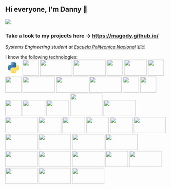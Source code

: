 ## Hi everyone, I'm Danny 👋


![](https://visitor-badge.glitch.me/badge?page_id=magody.magody)
<br />

### Take a look to my projects here -> https://magody.github.io/

*Systems Engineering student at [Escuela Politécnica Nacional](https://www.epn.edu.ec)* 🇪🇨

I know the following technologies:
<br />
<img width="50" height="50" src="https://raw.githubusercontent.com/github/explore/80688e429a7d4ef2fca1e82350fe8e3517d3494d/topics/python/python.png">
<img width="50" height="50" src="https://upload.wikimedia.org/wikipedia/commons/thumb/c/cf/Angular_full_color_logo.svg/1200px-Angular_full_color_logo.svg.png">
<img width="100" height="50" src="https://sdtimes.com/wp-content/uploads/2018/03/spring-boot-490x257.png">
<img width="100" height="50" src="https://cms-assets.tutsplus.com/uploads/users/769/posts/25334/preview_image/get-started-with-laravel-6-400x277.png">
<img width="50" height="50" src="https://upload.wikimedia.org/wikipedia/commons/1/18/ISO_C%2B%2B_Logo.svg">
<img width="70" height="50" src="https://www.avenga.com/wp-content/uploads/2020/11/C-Sharp.png">
<img width="50" height="50" src="https://upload.wikimedia.org/wikipedia/commons/2/21/Matlab_Logo.png">
<img width="50" height="50" src="https://upload.wikimedia.org/wikipedia/commons/6/6a/Gnu-octave-logo.svg">
<img width="100" height="50" src="https://d1.awsstatic.com/asset-repository/products/amazon-rds/1024px-MySQL.ff87215b43fd7292af172e2a5d9b844217262571.png">
<img width="100" height="50" src="https://upload.wikimedia.org/wikipedia/commons/thumb/1/11/TensorFlowLogo.svg/1200px-TensorFlowLogo.svg.png">
<img width="100" height="50" src="https://upload.wikimedia.org/wikipedia/commons/thumb/d/d9/Node.js_logo.svg/1280px-Node.js_logo.svg.png">
<img width="50" height="50" src="https://miro.medium.com/max/816/1*TpbxEQy4ckB-g31PwUQPlg.png">
<img width="50" height="50" src="https://emanueleciriachi.net/wp-content/uploads/2019/01/logo-mongodb-png-mongodb-logo-png-400.png">
<img width="50" height="50" src="https://img.icons8.com/color/452/firebase.png">
<img width="70" height="50" src="https://upload.wikimedia.org/wikipedia/commons/thumb/3/35/Tux.svg/1200px-Tux.svg.png">
<img width="70" height="50" src="https://upload.wikimedia.org/wikipedia/commons/thumb/2/29/Postgresql_elephant.svg/1200px-Postgresql_elephant.svg.png">
<img width="100" height="70" src="https://killbill.io/wp-content/uploads/2014/11/docker1.png">
<img width="100" height="50" src="https://upload.wikimedia.org/wikipedia/commons/6/64/Android_logo_2019_%28stacked%29.svg">
<img width="100" height="50" src="https://upload.wikimedia.org/wikipedia/commons/thumb/2/27/PHP-logo.svg/2560px-PHP-logo.svg.png">
<img width="70" height="50" src="https://devopedia.org/images/article/45/8328.1526292163.svg">
<img width="70" height="50" src="https://cdn.pixabay.com/photo/2017/08/05/11/16/logo-2582747_960_720.png">
<img width="70" height="50" src="https://upload.wikimedia.org/wikipedia/commons/thumb/9/99/Unofficial_JavaScript_logo_2.svg/480px-Unofficial_JavaScript_logo_2.svg.png">
<img width="70" height="50" src="https://c0.klipartz.com/pngpicture/23/261/sticker-png-responsive-web-design-boilerplate-text-html-template-boilerplate-code-world-wide-web-template-blue-text-trademark-logo.png">
<img width="100" height="50" src="https://encrypted-tbn0.gstatic.com/images?q=tbn:ANd9GcTUjwxX9qvo9UtGxFdIND6JgWOwdWvW6GxLfQkz-F85S0ICnL8gp_klnIHHq9cFp5uGiEg&usqp=CAU">
<img width="100" height="50" src="https://www.natmarchand.fr/wp-content/uploads/2018/05/asp.net_.jpg">
<img width="100" height="50" src="https://www.solvps.com/blog/wp-content/uploads/2014/08/newdotnetlogo_2.png">
<img width="100" height="50" src="https://seeklogo.com/images/S/sails-logo-7784E4A0F3-seeklogo.com.png">
<img width="100" height="50" src="https://i.blogs.es/53044d/java/1366_521.jpg">
<img width="100" height="50" src="https://avatao.com/file/2020/08/1_fnbqF0xNVwINs_RkygkX1g.png">
<img width="100" height="50" src="https://res.cloudinary.com/practicaldev/image/fetch/s--jh5laibJ--/c_imagga_scale,f_auto,fl_progressive,h_420,q_auto,w_1000/https://thepracticaldev.s3.amazonaws.com/i/mq33e4a63bduhbljfiop.png">
<img width="100" height="50" src="https://encrypted-tbn0.gstatic.com/images?q=tbn:ANd9GcSnog13dK4dIykc70-2lbAAx4_rGhwl2DM6hy0yA-j08OeqMqTAqAvfLPj-1gKiR5L-Wck&usqp=CAU">
<img width="70" height="50" src="https://encrypted-tbn0.gstatic.com/images?q=tbn:ANd9GcQYLE6aONJ2BzJ0Y62OtBCiZi8AWy1HnZiY15yuLf3ESBJ_XH3oV0g1R8QudiYcoEwlz3A&usqp=CAU">
<img width="100" height="50" src="https://i.blogs.es/4803e5/jenkins/840_560.png">
<img width="100" height="50" src="https://reactjs.org/logo-og.png">
<img width="100" height="50" src="https://images.ctfassets.net/23aumh6u8s0i/c04wENP3FnbevwdWzrePs/1e2739fa6d0aa5192cf89599e009da4e/nextjs">
<img width="100" height="50" src="https://cdn.dribbble.com/users/808903/screenshots/3831862/dribbble_szablon__1_1.png">













